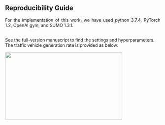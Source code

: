 ## Reproducibility Guide ##

<div align="justify"> For the implementation of this work, we have used python 3.7.4, PyTorch 1.2, OpenAI gym, and SUMO 1.3.1. </div> <br>

See the full-version manuscript to find the settings and hyperparameters. The traffic vehicle generation rate is provided as below:

<img src=Env2-Sc3-Demo.gif width="380" height="220" />
